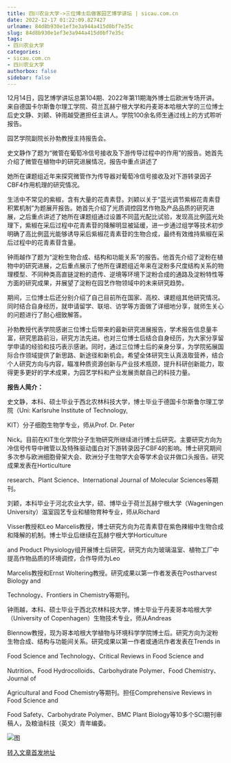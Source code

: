 ```yaml
---
title: 四川农业大学->三位博士后做客园艺博学讲坛 | sicau.com.cn
date: 2022-12-17 01:22:09.827427
urlname: 84d8b930e1ef3e3a944a415d0bf7e35c
slug: 84d8b930e1ef3e3a944a415d0bf7e35c
tags: 
- 四川农业大学
categories:
- sicau.com.cn
- 四川农业大学
authorbox: false
sidebar: false
---
```

12月14日，园艺博学讲坛总第104期、2022年第11期海外博士后欧洲专场开讲。来自德国卡尔斯鲁尔理工学院、荷兰瓦赫宁根大学和丹麦哥本哈根大学的三位博士后史文静、刘颖、钟雨越受邀担任主讲人。学院100余名师生通过线上的方式聆听报告。

园艺学院副院长孙勃教授主持报告会。

史文静作了题为“微管在葡萄冷信号接收及下游传导过程中的作用”的报告。她首先介绍了微管在植物中的研究进展情况，报告中重点讲述了
<!--more-->
她所在课题组近年来探究微管作为传导器对葡萄冷信号接收及对下游转录因子CBF4作用机理的研究情况。

生活中不常见的紫椒，含有大量的花青素苷。刘颖以关于“蓝光调节紫椒花青素苷积累机制”为题展开报告。她首先介绍了光质调控园艺作物及产品品质的研究进展，之后重点讲述了她所在课题组通过设置不同蓝光配比试验，发现高比例蓝光处理下，紫椒在采后过程中花青素苷的降解明显被延缓，进一步通过组学等技术初步明确了高比例蓝光能够诱导采后紫椒花青素苷的生物合成，最终有效维持紫椒在采后过程中的花青素苷含量。

钟雨越作了题为“淀粉生物合成、结构和功能关系”的报告。他首先介绍了淀粉在植物中的研究进展，之后重点展示了他所在课题组近年来在淀粉多尺度结构关系的物理模型、不同种类高直链淀粉的遗传、逆境等环境下淀粉合成的通路及淀粉特性等方面的研究成果，并展望了淀粉在园艺作物领域中的未来研究趋势。

期间，三位博士后还分别介绍了自己目前所在国家、高校、课题组其他研究情况。同时结合自身经历，就申请留学、联培、访学等方面做了详细地分享，就师生关心的问题进行了耐心细致解答。

孙勃教授代表学院感谢三位博士后带来的最新研究进展报告，学术报告信息量丰富，研究思路前沿，研究方法先进。也对三位博士后结合自身经历，为大家分享留学申请的经验和技巧表示感谢。同时，通过三位博士后的亲身分享，为学院拓展国际合作领域提供了新思路、新途径和新机会。希望全体研究生认真汲取营养，结合个人研究方向与内容，瞄准种质资源创新与产业技术瓶颈，提升科研创新能力，取得更多更好的学术成果，为园艺学科和产业发展贡献自己的科技力量。

**报告人简介：**  

史文静，本科、硕士毕业于西北农林科技大学，博士毕业于德国卡尔斯鲁尔理工学院（Uni: Karlsruhe Institute of Technology,

KIT）分子细胞生物学专业，师从Prof. Dr. Peter

Nick。目前在KIT生化学院分子生物研究所继续进行博士后研究。主要研究方向为冷信号传导中微管以及特殊驱动蛋白对下游转录因子CBF4的影响。博士研究期间多次参与欧洲细胞骨架大会、欧洲分子生物学大会等学术会议并做口头报告。研究成果发表在Horticulture

research、Plant Science、International Journal of Molecular Sciences等期刊。

刘颖，本科毕业于河北农业大学，硕、博毕业于荷兰瓦赫宁根大学（Wageningen University）温室园艺专业和植物育种专业，师从Richard

Visser教授和Leo Marcelis教授，博士研究方向为花青素苷在紫色辣椒中生物合成和降解的机制。博士毕业后继续在瓦赫宁根大学Horticulture

and Product Physiology组开展博士后研究，研究方向为玻璃温室、植物工厂中提高作物品质的环境调控，合作导师为Leo

Marcelis教授和Ernst Woltering教授。研究成果以第一作者发表在Postharvest Biology and

Technology、Frontiers in Chemistry等期刊。

钟雨越，本科、硕士毕业于西北农林科技大学，博士毕业于丹麦哥本哈根大学（University of Copenhagen）生物技术专业，师从Andreas

Blennow教授，现为哥本哈根大学植物与环境科学学院博士后。研究方向为淀粉生物合成、结构与功能间关系。研究成果以第一作者或通讯作者发表在Trends in

Food Science and Technology、Critical Reviews in Food Science and

Nutrition、Food Hydrocolloids、Carbohydrate Polymer、Food Chemistry、Journal of

Agricultural and Food Chemistry等期刊。担任Comprehensive Reviews in Food Science and

Food Safety、Carbohydrate Polymer、BMC Plant Biology等10多个SCI期刊审稿人，及粮油科技（英文）青年编委。

![图](https://news.sicau.edu.cn/__local/F/F8/54/99C4DDC1BD68A1576B3D68ACBC3_6CE12243_1C269.jpg)

[转入文章首发地址](https://news.sicau.edu.cn/info/1078/70625.htm)